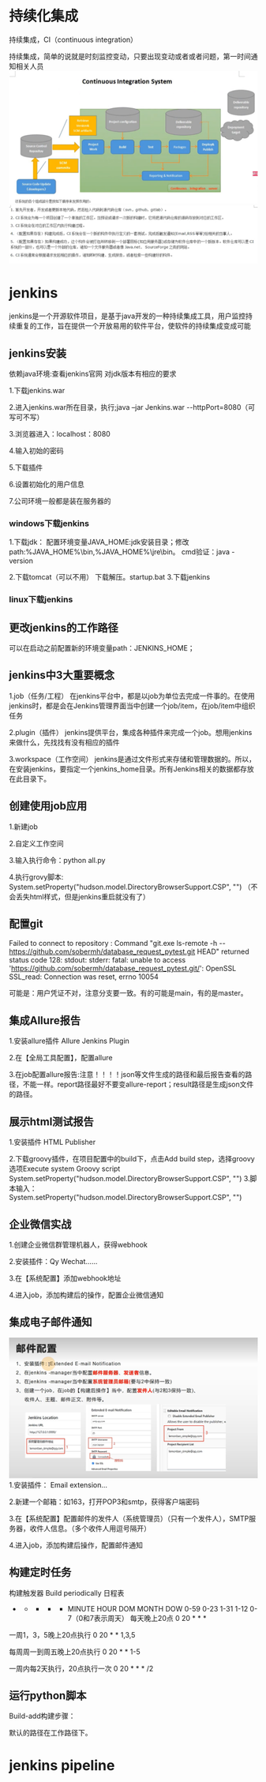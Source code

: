 # 持续化集成
持续集成，CI（continuous integration）

持续集成，简单的说就是时刻监控变动，只要出现变动或者或者问题，第一时间通知相关人员
![](./assets/1657097009372.jpg)
![](./assets/1657097048826.jpg)



# jenkins
jenkins是一个开源软件项目，是基于java开发的一种持续集成工具，用户监控持续重复的工作，旨在提供一个开放易用的软件平台，使软件的持续集成变成可能
## jenkins安装
依赖java环境:查看jenkins官网 对jdk版本有相应的要求

1.下载jenkins.war

2.进入jenkins.war所在目录，执行;java –jar Jenkins.war --httpPort=8080（可写可不写）

3.浏览器进入：localhost：8080

4.输入初始的密码

5.下载插件

6.设置初始化的用户信息

7.公司环境一般都是装在服务器的
### windows下载jenkins
1.下载jdk：
配置环境变量JAVA_HOME:jdk安装目录；修改path:%JAVA_HOME%\bin,%JAVA_HOME%\jre\bin。
cmd验证：java -version

2.下载tomcat（可以不用）
下载解压。startup.bat
3.下载jenkins
### linux下载jenkins

## 更改jenkins的工作路径
可以在启动之前配置新的环境变量path：JENKINS_HOME；


## jenkins中3大重要概念
1.job（任务/工程）
在jenkins平台中，都是以job为单位去完成一件事的。在使用jenkins时，都是会在Jenkins管理界面当中创建一个job/item，在job/item中组织任务

2.plugin（插件）
jenkins提供平台，集成各种插件来完成一个job。想用jenkins来做什么，先找找有没有相应的插件

3.workspace（工作空间）
jenkins是通过文件形式来存储和管理数据的。所以，在安装jenkins，要指定一个jenkins_home目录。所有Jenkins相关的数据都存放在此目录下。

## 创建使用job应用
1.新建job

2.自定义工作空间

3.输入执行命令：python all.py

4.执行grovy脚本: System.setProperty("hudson.model.DirectoryBrowserSupport.CSP", "")
（不会丢失html样式，但是jenkins重启就没有了）


## 配置git

Failed to connect to repository : Command "git.exe ls-remote -h -- https://github.com/sobermh/database_request_pytest.git HEAD" returned status code 128:
stdout:
stderr: fatal: unable to access 'https://github.com/sobermh/database_request_pytest.git/': OpenSSL SSL_read: Connection was reset, errno 10054

可能是：用户凭证不对，注意分支要一致。有的可能是main，有的是master。
## 集成Allure报告
1.安装allure插件 Allure Jenkins Plugin

2.在【全局工具配置】，配置allure

3.在job配置allure报告:注意！！！！json等文件生成的路径和最后报告查看的路径，不能一样。report路径最好不要变allure-report；result路径是生成json文件的路径。

## 展示html测试报告
1.安装插件  HTML Publisher

2.下载groovy插件，在项目配置中的build下，点击Add build step，选择groovy选项Execute system Groovy script
System.setProperty("hudson.model.DirectoryBrowserSupport.CSP", "")
3.脚本输入：System.setProperty("hudson.model.DirectoryBrowserSupport.CSP", "")
## 企业微信实战
1.创建企业微信群管理机器人，获得webhook

2.安装插件：Qy Wechat......

3.在【系统配置】添加webhook地址

4.进入job，添加构建后的操作，配置企业微信通知


## 集成电子邮件通知
![](./assets/1657246569370.jpg)
1.安装插件：  Email  extension...

2.新建一个邮箱：如163，打开POP3和smtp，获得客户端密码

3.在【系统配置】配置邮件的发件人（系统管理员）（只有一个发件人），SMTP服务器，收件人信息。（多个收件人用逗号隔开）

4.进入job，添加构建后操作，配置邮件通知

## 构建定时任务
构建触发器
Build periodically
日程表
* * * * * MINUTE HOUR DOM MONTH DOW
          0-59   0-23 1-31 1-12  0-7（0和7表示周天）
每天晚上20点
0 20 * * *

一周1，3，5晚上20点执行
0 20 * * 1,3,5

每周周一到周五晚上20点执行
0 20 * * 1-5

一周内每2天执行，20点执行一次
0 20 * * * /2


## 运行python脚本
Build-add构建步骤：

默认的路径在工作路径下。

# jenkins pipeline
